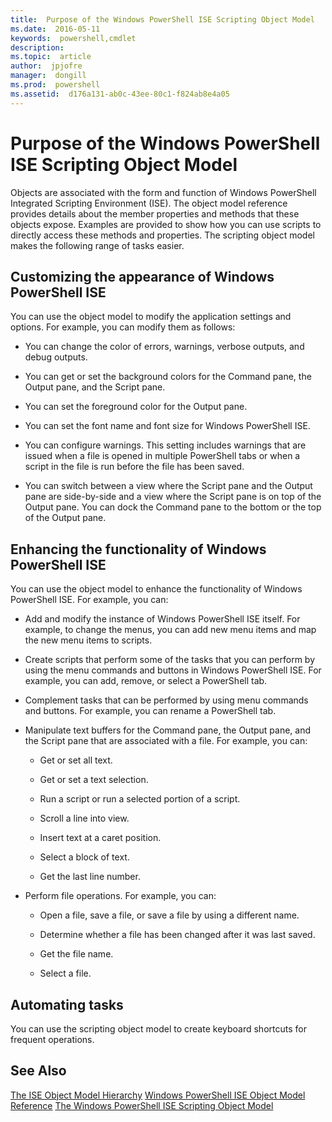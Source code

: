 ```yaml
---
title:  Purpose of the Windows PowerShell ISE Scripting Object Model
ms.date:  2016-05-11
keywords:  powershell,cmdlet
description:  
ms.topic:  article
author:  jpjofre
manager:  dongill
ms.prod:  powershell
ms.assetid:  d176a131-ab0c-43ee-80c1-f824ab8e4a05
---
```


# Purpose of the Windows PowerShell ISE Scripting Object Model
  Objects are associated with the form and function of Windows PowerShell Integrated Scripting Environment (ISE). The object model reference provides details about the member properties and methods that these objects expose. Examples are provided to show how you can use scripts to directly access these methods and properties. The scripting object model makes the following range of tasks easier.

## Customizing the appearance of Windows PowerShell ISE
 You can use the object model to modify the application settings and options. For example, you can modify them as follows:

-   You can change the color of errors, warnings, verbose outputs, and debug outputs.

-   You can get or set the background colors for the Command pane, the Output pane, and the Script pane.

-   You can set the foreground color for the Output pane.

-   You can set the font name and font size for Windows PowerShell ISE.

-   You can configure warnings. This setting includes warnings that are issued when a file is opened in multiple PowerShell tabs or when a script in the file is run before the file has been saved.

-   You can switch between a view where the Script pane and the Output pane are side-by-side and a view where the Script pane is on top of the Output pane. You can dock the Command pane to the bottom or the top of the Output pane.

## Enhancing the functionality of Windows PowerShell ISE
 You can use the object model to enhance the functionality of Windows PowerShell ISE. For example, you can:

-   Add and modify the instance of Windows PowerShell ISE itself. For example, to change the menus, you can add new menu items and map the new menu items to scripts.

-   Create scripts that perform some of the tasks that you can perform by using the menu commands and buttons in Windows PowerShell ISE. For example, you can add, remove, or select a PowerShell tab.

-   Complement tasks that can be performed by using menu commands and buttons. For example, you can rename a PowerShell tab.

-   Manipulate text buffers for the Command pane, the Output pane, and the Script pane that are associated with a file. For example, you can:

    -   Get or set all text.

    -   Get or set a text selection.

    -   Run a script or run a selected portion of a script.

    -   Scroll a line into view.

    -   Insert text at a caret position.

    -   Select a block of text.

    -   Get the last line number.

-   Perform file operations. For example, you can:

    -   Open a file, save a file, or save a file by using a different name.

    -   Determine whether a file has been changed after it was last saved.

    -   Get the file name.

    -   Select a file.

## Automating tasks
 You can use the scripting object model to create keyboard shortcuts for frequent operations.

## See Also
 [The ISE Object Model Hierarchy](The-ISE-Object-Model-Hierarchy.md) 
 [Windows PowerShell ISE Object Model Reference](Windows-PowerShell-ISE-Object-Model-Reference.md) 
 [The Windows PowerShell ISE Scripting Object Model](The-Windows-PowerShell-ISE-Scripting-Object-Model.md)

  
